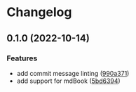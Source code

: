# Changelog

## 0.1.0 (2022-10-14)


### Features

* add commit message linting ([990a371](https://github.com/neoncitylights/rust-template/commit/990a371b939964283bc2c1e351aecf9339840a4f))
* add support for mdBook ([5bd6394](https://github.com/neoncitylights/rust-template/commit/5bd6394975b4c5c355d7ea8a0091e7b604963d6b))
